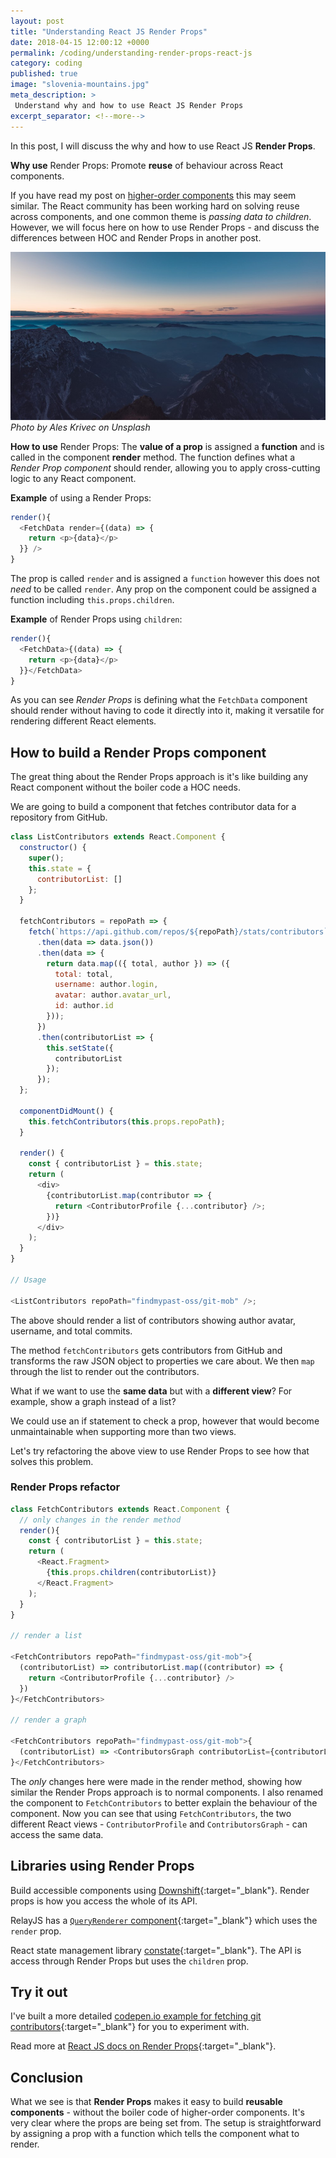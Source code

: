 ```yaml
---
layout: post
title: "Understanding React JS Render Props"
date: 2018-04-15 12:00:12 +0000
permalink: /coding/understanding-render-props-react-js
category: coding
published: true
image: "slovenia-mountains.jpg"
meta_description: >
 Understand why and how to use React JS Render Props
excerpt_separator: <!--more-->
---
```


In this post, I will discuss the why and how to use React JS **Render Props**.

**Why use** Render Props: Promote **reuse** of behaviour across React components.

If you have read my post on [higher-order components](/coding/understanding-higher-order-components) this may seem similar. The React community has been working hard on solving reuse across components, and one common theme is _passing data to children_. However, we will focus here on how to use Render Props - and discuss the differences between HOC and Render Props in another post.

<!--more-->

![Slovenia mountain range](/images/slovenia-mountains.jpg)
_Photo by Ales Krivec on Unsplash_

**How to use** Render Props: The **value of a prop** is assigned a **function** and is called in the component **render** method. The function defines what a _Render Prop component_ should render, allowing you to apply cross-cutting logic to any React component.

**Example** of using a Render Props:

```javascript
render(){
  <FetchData render={(data) => {
    return <p>{data}</p>
  }} />
}
```

The prop is called `render` and is assigned a `function` however this does not _need_ to be called `render`. Any prop on the component could be assigned a function including `this.props.children`.

**Example** of Render Props using `children`:

```javascript
render(){
  <FetchData>{(data) => {
    return <p>{data}</p>
  }}</FetchData>
}
```

As you can see _Render Props_ is defining what the `FetchData` component should render without having to code it directly into it, making it versatile for rendering different React elements.

## How to build a Render Props component

The great thing about the Render Props approach is it's like building any React component without the boiler code a HOC needs.

We are going to build a component that fetches contributor data for a repository from GitHub.

```javascript
class ListContributors extends React.Component {
  constructor() {
    super();
    this.state = {
      contributorList: []
    };
  }

  fetchContributors = repoPath => {
    fetch(`https://api.github.com/repos/${repoPath}/stats/contributors`)
      .then(data => data.json())
      .then(data => {
        return data.map(({ total, author }) => ({
          total: total,
          username: author.login,
          avatar: author.avatar_url,
          id: author.id
        }));
      })
      .then(contributorList => {
        this.setState({
          contributorList
        });
      });
  };

  componentDidMount() {
    this.fetchContributors(this.props.repoPath);
  }

  render() {
    const { contributorList } = this.state;
    return (
      <div>
        {contributorList.map(contributor => {
          return <ContributorProfile {...contributor} />;
        })}
      </div>
    );
  }
}

// Usage

<ListContributors repoPath="findmypast-oss/git-mob" />;
```

The above should render a list of contributors showing author avatar, username, and total commits.

The method `fetchContributors` gets contributors from GitHub and transforms the raw JSON object to properties we care about. We then `map` through the list to render out the contributors.

What if we want to use the **same data** but with a **different view**? For example, show a graph instead of a list?

We could use an if statement to check a prop, however that would become unmaintainable when supporting more than two views.

Let's try refactoring the above view to use Render Props to see how that solves this problem.

### Render Props refactor

```javascript
class FetchContributors extends React.Component {
  // only changes in the render method
  render(){
    const { contributorList } = this.state;
    return (
      <React.Fragment>
        {this.props.children(contributorList)}
      </React.Fragment>
    );
  }
}

// render a list

<FetchContributors repoPath="findmypast-oss/git-mob">{
  (contributorList) => contributorList.map((contributor) => {
    return <ContributorProfile {...contributor} />
  })
}</FetchContributors>

// render a graph

<FetchContributors repoPath="findmypast-oss/git-mob">{
  (contributorList) => <ContributorsGraph contributorList={contributorList} />
}</FetchContributors>
```

The _only_ changes here were made in the render method, showing how similar the Render Props approach is to normal components. I also renamed the component to `FetchContributors` to better explain the behaviour of the component. Now you can see that using `FetchContributors`, the two different React views - `ContributorProfile` and `ContributorsGraph` - can access the same data.

## Libraries using Render Props

Build accessible components using [Downshift](https://github.com/paypal/downshift){:target="\_blank"}. Render props is how you access the whole of its API.

RelayJS has a [`QueryRenderer` component](https://facebook.github.io/relay/docs/en/query-renderer.html){:target="\_blank"} which uses the `render` prop.

React state management library [constate](https://github.com/diegohaz/constate){:target="\_blank"}. The API is access through Render Props but uses the `children` prop.

## Try it out

I've built a more detailed [codepen.io example for fetching git contributors](https://codepen.io/rkotze/pen/oqqopQ){:target="\_blank"} for you to experiment with.

Read more at [React JS docs on Render Props](https://reactjs.org/docs/render-props.html){:target="\_blank"}.

## Conclusion

What we see is that **Render Props** makes it easy to build **reusable components** - without the boiler code of higher-order components. It's very clear where the props are being set from. The setup is straightforward by assigning a prop with a function which tells the component what to render.
